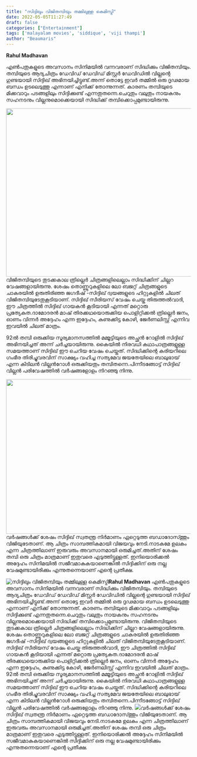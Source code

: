 ```yaml
---
title: "സിദ്ദിഖും വിജിതമ്പിയും തമ്മിലുള്ള കെമിസ്ട്രി"
date: 2022-05-05T11:27:49
draft: false
categories: ["Entertainment"]
tags: ['malayalam movies', 'siddique', 'viji thampi']
author: "Beaumaris"
---
```


<strong>Rahul Madhavan</strong>

എൺപതുകളുടെ അവസാനം സിനിമയിൽ വന്നവരാണ് സിദ്ധിക്കും വിജിതമ്പിയും. തമ്പിയുടെ ആദ്യചിത്രം ഡേവിഡ് ഡേവിഡ് മിസ്റ്റർ ഡേവിഡിൽ വില്ലന്റെ ഗുണ്ടയായി സിദ്ദിഖ് അഭിനയിച്ചിട്ടുണ്ട്.അന്ന് തൊട്ടേ ഇവർ തമ്മിൽ ഒരു ദൃഢമായ ബന്ധം ഉടലെടുത്തു എന്നാണ് എനിക്ക് തോന്നുന്നത്. കാരണം തമ്പിയുടെ മിക്കവാറും പടങ്ങളിലും സിദ്ദിക്കുണ്ട് എന്നതുതന്നെ.ചെറുതും വലുതും നായകനും സഹനടനും വില്ലനുമൊക്കെയായി സിദ്ധിക്ക് തമ്പിക്കൊപ്പമുണ്ടായിരുന്നു.

<img class="wp-image-332970 aligncenter" src="https://cdn.boolokam.com/articles/2022/05/gegegegeeg.jpg" alt="" width="612" height="459" />വിജിതമ്പിയുടെ തുടക്കകാല ത്രില്ലെർ ചിത്രങ്ങളിലെല്ലാം സിദ്ധിക്കിന് ചില്ലറ വേഷങ്ങളായിരുന്നു. ശേഷം തൊണ്ണൂറുകളിലെ ലോ ബജറ്റ് ചിത്രങ്ങളുടെ ചാകരയിൽ ഉരുതിരിഞ്ഞ ജഗദീഷ് -സിദ്ദിഖ് ദ്വയങ്ങളുടെ ഹിറ്റുകളിൽ ചിലത് വിജിതമ്പിയുടേതുകൂടിയാണ്. സിദ്ദിഖ് സീരിയസ് വേഷം ചെയ്ത തിരുത്തൽവാദി, ഈ ചിത്രത്തിൽ സിദ്ദിഖ് ഗായകൻ കൂടിയായി എന്നത് മറ്റൊരു പ്രത്യേകത.ദാമോദരൻ മാഷ് തിരക്കഥയൊരുക്കിയ പൊളിറ്റിക്കൽ ത്രില്ലെർ ജനം, ഓണം വിന്നർ അദ്ദേഹം എന്ന ഇദ്ദേഹം, കുണുക്കിട്ട കോഴി, ജേർണലിസ്റ്റ് എന്നിവ ഇവയിൽ ചിലത് മാത്രം.

92ൽ തമ്പി ഒരുക്കിയ സൂര്യമാനസത്തിൽ മമ്മൂട്ടിയുടെ അച്ഛൻ റോളിൽ സിദ്ദിഖ് അഭിനയിച്ചത് അന്ന് ചർച്ചയായിരുന്നു. കൈയിൽ നിരവധി കഥാപാത്രങ്ങളുള്ള സമയത്താണ് സിദ്ദിഖ് ഈ ചെറിയ വേഷം ചെയ്തത്. സിദ്ധിക്കിന്റെ കരിയറിലെ ഗംഭീര തിരിച്ചുവരവിന് സാക്ഷ്യം വഹിച്ച സത്യമേവ ജയതേയിലെ ബാലുഭായ് എന്ന കിടിലൻ വില്ലൻറോൾ ഒരുക്കിയതും തമ്പിതന്നെ.പിന്നീടങ്ങോട്ട് സിദ്ദിഖ് വില്ലൻ പരിവേഷത്തിൽ വർഷങ്ങളോളം നിറഞ്ഞു നിന്നു.

<img class="size-full wp-image-332971 aligncenter" src="https://cdn.boolokam.com/articles/2022/05/dqdqdqd.jpeg" alt="" width="750" height="422" />വർഷങ്ങൾക്ക് ശേഷം സിദ്ദിഖ് സ്വതന്ത്ര നിർമാണം ഏറ്റെടുത്ത ബഡാദോസ്ത്തും വിജിയുടേതാണ്. ആ ചിത്രം സാമ്പത്തികമായി വിജയവും നേടി.നാടകമേ ഉലകം എന്ന ചിത്രത്തിലാണ് ഇരുവരും അവസാനമായി ഒരുമിച്ചത്.അതിന് ശേഷം തമ്പി ഒരു ചിത്രം മാത്രമാണ് ഇതുവരെ എടുത്തിട്ടുള്ളത്. ഇനിയൊരിക്കൽ അദ്ദേഹം സിനിമയിൽ സജീവമാകുകയാണെങ്കിൽ സിദ്ദിക്കിന് ഒരു നല്ല വേഷമുണ്ടായിരിക്കും എന്നുതന്നെയാണ് എന്റെ പ്രതീക്ഷ.


![സിദ്ദിഖും വിജിതമ്പിയും തമ്മിലുള്ള കെമിസ്ട്രി](https://cdn.boolokam.com/articles/2022/05/gegegegeeg.jpg)**Rahul Madhavan** എൺപതുകളുടെ അവസാനം സിനിമയിൽ വന്നവരാണ് സിദ്ധിക്കും വിജിതമ്പിയും. തമ്പിയുടെ ആദ്യചിത്രം ഡേവിഡ് ഡേവിഡ് മിസ്റ്റർ ഡേവിഡിൽ വില്ലന്റെ ഗുണ്ടയായി സിദ്ദിഖ് അഭിനയിച്ചിട്ടുണ്ട്.അന്ന് തൊട്ടേ ഇവർ തമ്മിൽ ഒരു ദൃഢമായ ബന്ധം ഉടലെടുത്തു എന്നാണ് എനിക്ക് തോന്നുന്നത്. കാരണം തമ്പിയുടെ മിക്കവാറും പടങ്ങളിലും സിദ്ദിക്കുണ്ട് എന്നതുതന്നെ.ചെറുതും വലുതും നായകനും സഹനടനും വില്ലനുമൊക്കെയായി സിദ്ധിക്ക് തമ്പിക്കൊപ്പമുണ്ടായിരുന്നു. വിജിതമ്പിയുടെ തുടക്കകാല ത്രില്ലെർ ചിത്രങ്ങളിലെല്ലാം സിദ്ധിക്കിന് ചില്ലറ വേഷങ്ങളായിരുന്നു. ശേഷം തൊണ്ണൂറുകളിലെ ലോ ബജറ്റ് ചിത്രങ്ങളുടെ ചാകരയിൽ ഉരുതിരിഞ്ഞ ജഗദീഷ് -സിദ്ദിഖ് ദ്വയങ്ങളുടെ ഹിറ്റുകളിൽ ചിലത് വിജിതമ്പിയുടേതുകൂടിയാണ്. സിദ്ദിഖ് സീരിയസ് വേഷം ചെയ്ത തിരുത്തൽവാദി, ഈ ചിത്രത്തിൽ സിദ്ദിഖ് ഗായകൻ കൂടിയായി എന്നത് മറ്റൊരു പ്രത്യേകത.ദാമോദരൻ മാഷ് തിരക്കഥയൊരുക്കിയ പൊളിറ്റിക്കൽ ത്രില്ലെർ ജനം, ഓണം വിന്നർ അദ്ദേഹം എന്ന ഇദ്ദേഹം, കുണുക്കിട്ട കോഴി, ജേർണലിസ്റ്റ് എന്നിവ ഇവയിൽ ചിലത് മാത്രം. 92ൽ തമ്പി ഒരുക്കിയ സൂര്യമാനസത്തിൽ മമ്മൂട്ടിയുടെ അച്ഛൻ റോളിൽ സിദ്ദിഖ് അഭിനയിച്ചത് അന്ന് ചർച്ചയായിരുന്നു. കൈയിൽ നിരവധി കഥാപാത്രങ്ങളുള്ള സമയത്താണ് സിദ്ദിഖ് ഈ ചെറിയ വേഷം ചെയ്തത്. സിദ്ധിക്കിന്റെ കരിയറിലെ ഗംഭീര തിരിച്ചുവരവിന് സാക്ഷ്യം വഹിച്ച സത്യമേവ ജയതേയിലെ ബാലുഭായ് എന്ന കിടിലൻ വില്ലൻറോൾ ഒരുക്കിയതും തമ്പിതന്നെ.പിന്നീടങ്ങോട്ട് സിദ്ദിഖ് വില്ലൻ പരിവേഷത്തിൽ വർഷങ്ങളോളം നിറഞ്ഞു നിന്നു. ![](https://cdn.boolokam.com/articles/2022/05/dqdqdqd.jpeg)വർഷങ്ങൾക്ക് ശേഷം സിദ്ദിഖ് സ്വതന്ത്ര നിർമാണം ഏറ്റെടുത്ത ബഡാദോസ്ത്തും വിജിയുടേതാണ്. ആ ചിത്രം സാമ്പത്തികമായി വിജയവും നേടി.നാടകമേ ഉലകം എന്ന ചിത്രത്തിലാണ് ഇരുവരും അവസാനമായി ഒരുമിച്ചത്.അതിന് ശേഷം തമ്പി ഒരു ചിത്രം മാത്രമാണ് ഇതുവരെ എടുത്തിട്ടുള്ളത്. ഇനിയൊരിക്കൽ അദ്ദേഹം സിനിമയിൽ സജീവമാകുകയാണെങ്കിൽ സിദ്ദിക്കിന് ഒരു നല്ല വേഷമുണ്ടായിരിക്കും എന്നുതന്നെയാണ് എന്റെ പ്രതീക്ഷ.
